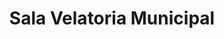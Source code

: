 ---
title: "Sala Velatoria Municipal"
url: /corzuela/sala-velatoria-municipal/
shop: directores de funerarias
---